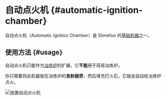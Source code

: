 # 自动点火机 {#automatic-ignition-chamber}

自动点火机（Automatic Ignition Chamber）是 Slimefun 的[基础机器](/Basic-Machines)之一。

## 使用方法 {#usage}

自动点火机只能作为[冶炼炉](/Smeltery)的扩展。它**不能**用于简易冶炼炉。

你只需要将此机器放在冶炼炉的**发射器旁**，然后填充打火石，它就会自动给冶炼炉点火。

![放置自动点火机](https://cdn.jsdelivr.net/gh/SlimefunGuguProject/Slimefun-Wiki@master/images/auto-ignition-chamber-setup.png ':size=50%' )
